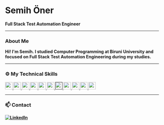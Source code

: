 <h1 align="left">Semih Öner</h1>

<p align="left">
  <strong>Full Stack Test Automation Engineer<br />
</p>

---

### About Me

Hi! I'm Semih. I studied Computer Programming at Biruni University and focused on Full Stack Test Automation Engineering during my studies.

---

### ⚙️ My Technical Skills

<div align="left">
  <a href="https://www.oracle.com/java/" target="_blank">
    <img height="24" src="https://img.shields.io/badge/Java-ED8B00?style=flat-square&logo=openjdk&logoColor=white"/>
  </a>
  <a href="https://www.jetbrains.com/idea/" target="_blank">
    <img height="24" src="https://img.shields.io/badge/IntelliJ_IDEA-000000?style=flat-square&logo=intellijidea&logoColor=white"/>
  </a>
  <a href="https://developer.mozilla.org/en-US/docs/Web/HTML" target="_blank">
    <img height="24" src="https://img.shields.io/badge/HTML-E34F26?style=flat-square&logo=html5&logoColor=white"/>
  </a>
  <a href="https://developer.mozilla.org/en-US/docs/Web/CSS" target="_blank">
    <img height="24" src="https://img.shields.io/badge/CSS-1572B6?style=flat-square&logo=css3&logoColor=white"/>
  </a>
  <a href="https://www.selenium.dev/" target="_blank">
    <img height="24" src="https://img.shields.io/badge/Selenium-43B02A?style=flat-square&logo=selenium&logoColor=white"/>
  </a>
  <a href="https://junit.org/" target="_blank">
    <img height="24" src="https://img.shields.io/badge/JUnit-25A162?style=flat-square"/>
  </a>
  <a href="" target="_blank">
    <img height="24" src="https://img.shields.io/badge/TestNG-FC8200?style=flat-square"/>
  </a>
  <a href="https://cucumber.io/" target="_blank">
    <img height="24" src="https://img.shields.io/badge/Cucumber-23D96C?style=flat-square&logo=cucumber&logoColor=white"/>
  </a>
  <a href="https://github.com/" target="_blank">
    <img height="24" src="https://img.shields.io/badge/GitHub-181717?style=flat-square&logo=github&logoColor=white"/>
  </a>
  <a href="https://git-scm.com/" target="_blank">
    <img height="24" src="https://img.shields.io/badge/Git-F05032?style=flat-square&logo=git&logoColor=white"/>
  </a>
  <a href="https://code.visualstudio.com/" target="_blank">
    <img height="24" src="https://img.shields.io/badge/VS_Code-007ACC?style=flat-square&logo=visualstudiocode&logoColor=white"/>
  </a>
</div>



---


### 📫 Contact

[![LinkedIn](https://img.shields.io/badge/-LinkedIn-blue?style=flat-square&logo=Linkedin&logoColor=white&link=YOUR_LINKEDIN_URL)](https://www.linkedin.com/in/semih-öner-5ab479315/)
